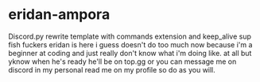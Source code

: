 # eridan-ampora
 Discord.py rewrite template with commands extension and keep_alive 
sup fish fuckers eridan is here i guess doesn't do too much now because i'm a beginner at coding and just really don't know what i'm doing like. at all but yknow when he's ready he'll be on top.gg or you can message me on discord in my personal read me on my profile so do as you will.
